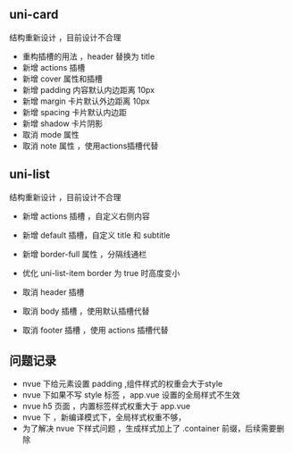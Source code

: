 ## uni-card
结构重新设计 ，目前设计不合理

- 重构插槽的用法 ，header 替换为 title 
- 新增 actions 插槽
- 新增 cover 属性和插槽
- 新增 padding 内容默认内边距离 10px
- 新增 margin 卡片默认外边距离 10px
- 新增 spacing 卡片默认内边距
- 新增 shadow 卡片阴影
- 取消 mode 属性
- 取消 note 属性 ，使用actions插槽代替

## uni-list
结构重新设计 ，目前设计不合理

- 新增 actions 插槽 ，自定义右侧内容
- 新增 default 插槽，自定义 title 和 subtitle
- 新增 border-full 属性 ，分隔线通栏
- 优化 uni-list-item border 为 true 时高度变小

- 取消 header 插槽
- 取消 body 插槽 ，使用默认插槽代替
- 取消 footer 插槽 ，使用 actions 插槽代替



## 问题记录 
- nvue 下给元素设置 padding ,组件样式的权重会大于style
- nvue 下如果不写 style 标签 ，app.vue 设置的全局样式不生效
- nvue h5 页面 ，内置标签样式权重大于 app.vue 
- nvue 下 ，新编译模式下，全局样式权重不够，
- 为了解决 nvue 下样式问题 ，生成样式加上了 .container 前缀，后续需要删除 